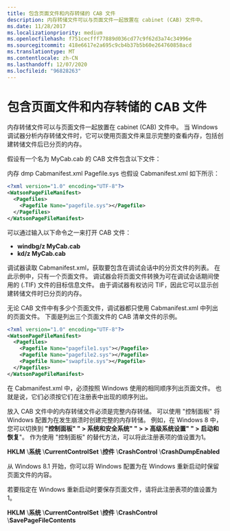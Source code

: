 ```yaml
---
title: 包含页面文件和内存转储的 CAB 文件
description: 内存转储文件可以与页面文件一起放置在 cabinet (CAB) 文件中。
ms.date: 11/28/2017
ms.localizationpriority: medium
ms.openlocfilehash: f751cecfff77889d036cd77c9f62d3a74c34996e
ms.sourcegitcommit: 418e6617e2a695c9cb4b37b5b60e264760858acd
ms.translationtype: MT
ms.contentlocale: zh-CN
ms.lasthandoff: 12/07/2020
ms.locfileid: "96828263"
---
```

# <a name="cab-files-that-contain-paging-files-along-with-a-memory-dump"></a>包含页面文件和内存转储的 CAB 文件


内存转储文件可以与页面文件一起放置在 cabinet (CAB) 文件中。 当 Windows 调试器分析内存转储文件时，它可以使用页面文件来显示完整的查看内存，包括创建转储文件后已分页的内存。

假设有一个名为 MyCab.cab 的 CAB 文件包含以下文件：

内存 dmp Cabmanifest.xml Pagefile.sys 也假设 Cabmanifest.xml 如下所示：

```XML
<?xml version="1.0" encoding="UTF-8"?>
<WatsonPageFileManifest>
  <Pagefiles>
    <Pagefile Name="pagefile.sys"></Pagefile>
  </Pagefiles>
</WatsonPageFileManifest>
```

可以通过输入以下命令之一来打开 CAB 文件：

-   **windbg/z MyCab.cab**
-   **kd/z MyCab.cab**

调试器读取 Cabmanifest.xml，获取要包含在调试会话中的分页文件的列表。 在此示例中，只有一个页面文件。 调试器会将页面文件转换为可在调试会话期间使用的 (.TIF) 文件的目标信息文件。 由于调试器有权访问 TIF，因此它可以显示创建转储文件时已分页的内存。

无论 CAB 文件中有多少个页面文件，调试器都只使用 Cabmanifest.xml 中列出的页面文件。 下面是列出三个页面文件的 CAB 清单文件的示例。

```XML
<?xml version="1.0" encoding="UTF-8"?>
<WatsonPageFileManifest>
  <Pagefiles>
    <Pagefile Name="pagefile1.sys"></Pagefile>
    <Pagefile Name="pagefile2.sys"></Pagefile>
    <Pagefile Name="swapfile.sys"></Pagefile>
  </Pagefiles>
</WatsonPageFileManifest>
```

在 Cabmanifest.xml 中，必须按照 Windows 使用的相同顺序列出页面文件。 也就是说，它们必须按它们在注册表中出现的顺序列出。

放入 CAB 文件中的内存转储文件必须是完整内存转储。 可以使用 "控制面板" 将 Windows 配置为在发生崩溃时创建完整的内存转储。 例如，在 Windows 8 中，您可以切换到 **"控制面板" " &gt; 系统和安全系统" " &gt; &gt; 高级系统设置" " &gt; 启动和恢复**"。 作为使用 "控制面板" 的替代方法，可以将此注册表项的值设置为1。

**HKLM** \\**系统** \\**CurrentControlSet** \\**控件** \\**CrashControl** \\**CrashDumpEnabled**

从 Windows 8.1 开始，你可以将 Windows 配置为在 Windows 重新启动时保留页面文件的内容。

若要指定在 Windows 重新启动时要保存页面文件，请将此注册表项的值设置为1。

**HKLM** \\**系统** \\**CurrentControlSet** \\**控件** \\**CrashControl** \\**SavePageFileContents**

 

 





